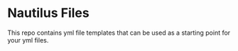 # Nautilus Files

This repo contains yml file templates that can be used as a starting point for your yml files.